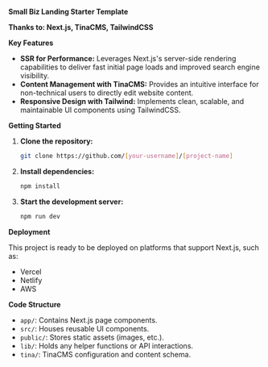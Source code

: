 **Small Biz Landing Starter Template**

**Thanks to: Next.js, TinaCMS, TailwindCSS**

**Key Features**

- **SSR for Performance:** Leverages Next.js's server-side rendering capabilities to deliver fast initial page loads and improved search engine visibility.
- **Content Management with TinaCMS:** Provides an intuitive interface for non-technical users to directly edit website content.
- **Responsive Design with Tailwind:** Implements clean, scalable, and maintainable UI components using TailwindCSS.

**Getting Started**

1. **Clone the repository:**

   ```bash
   git clone https://github.com/[your-username]/[project-name]
   ```

2. **Install dependencies:**

   ```bash
   npm install
   ```

3. **Start the development server:**
   ```bash
   npm run dev
   ```

**Deployment**

This project is ready to be deployed on platforms that support Next.js, such as:

- Vercel
- Netlify
- AWS

**Code Structure**

- `app/`: Contains Next.js page components.
- `src/`: Houses reusable UI components.
- `public/`: Stores static assets (images, etc.).
- `lib/`: Holds any helper functions or API interactions.
- `tina/`: TinaCMS configuration and content schema.
